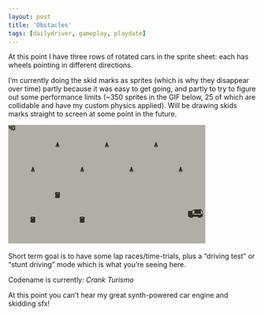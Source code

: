 ```yaml
---
layout: post
title: 'Obstacles'
tags: [dailydriver, gameplay, playdate]
---
```


At this point I have three rows of rotated cars in the sprite sheet: each has wheels pointing in different directions.

I’m currently doing the skid marks as sprites (which is why they disappear over time) partly because it was easy to get going, and partly to try to figure out some performance limits (~350 sprites in the GIF below, 25 of which are collidable and have my custom physics applied). Will be drawing skids marks straight to screen at some point in the future.

![GIF](/images/posts/daily-driver-obstacles.gif#playdate)

Short term goal is to have some lap races/time-trials, plus a “driving test” or “stunt driving” mode which is what you’re seeing here.

Codename is currently: *Crank Turismo*

At this point you can’t hear my great synth-powered car engine and skidding sfx!